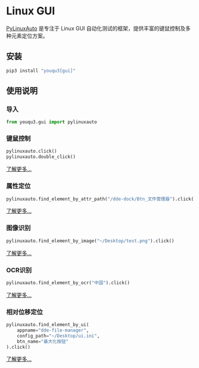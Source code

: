 # Linux GUI

[PyLinuxAuto](https://youqu.uniontech.com/pylinuxauto/) 是专注于 Linux GUI 自动化测试的框架，提供丰富的键鼠控制及多种元素定位方案。

## 安装

```bash  
pip3 install "youqu3[gui]"
```

## 使用说明

### 导入

```python
from youqu3.gui import pylinuxauto
```

### 键鼠控制

```python
pylinuxauto.click()
pylinuxauto.double_click()
```

[了解更多...](https://youqu.uniontech.com/pylinuxauto/%E6%8C%87%E5%8D%97/%E9%94%AE%E9%BC%A0%E6%93%8D%E4%BD%9C.html)

### 属性定位

```python
pylinuxauto.find_element_by_attr_path("/dde-dock/Btn_文件管理器").click()
```

[了解更多...](https://youqu.uniontech.com/pylinuxauto/%E6%8C%87%E5%8D%97/%E5%B1%9E%E6%80%A7%E5%AE%9A%E4%BD%8D.html)

### 图像识别

```python
pylinuxauto.find_element_by_image("~/Desktop/test.png").click()
```

[了解更多...](https://youqu.uniontech.com/pylinuxauto/%E6%8C%87%E5%8D%97/%E5%9B%BE%E5%83%8F%E8%AF%86%E5%88%AB.html)

### OCR识别

```python
pylinuxauto.find_element_by_ocr("中国").click()
```

[了解更多...](https://youqu.uniontech.com/pylinuxauto/%E6%8C%87%E5%8D%97/OCR%E8%AF%86%E5%88%AB.html)

### 相对位移定位

```python
pylinuxauto.find_element_by_ui(
    appname="dde-file-manager",
    config_path="~/Desktop/ui.ini",
    btn_name="最大化按钮"
).click()
```

[了解更多...](https://youqu.uniontech.com/pylinuxauto/%E6%8C%87%E5%8D%97/%E7%9B%B8%E5%AF%B9%E4%BD%8D%E7%A7%BB%E5%AE%9A%E4%BD%8D.html)